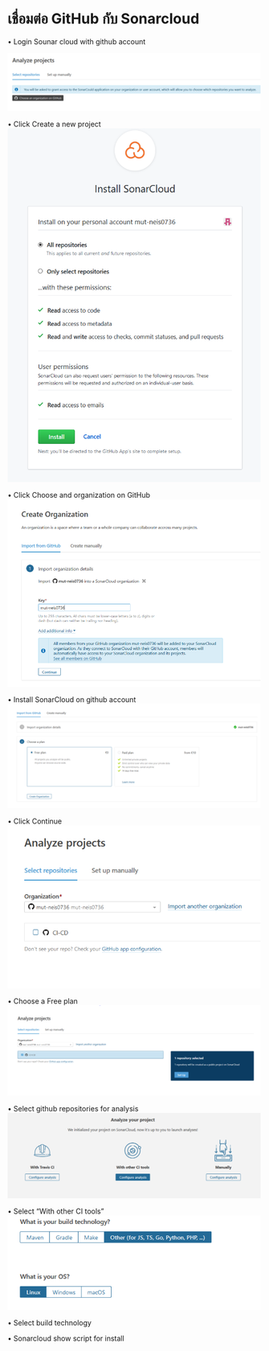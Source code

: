<h1>เชื่อมต่อ GitHub กับ Sonarcloud</h1>

•	Login Sounar cloud with github account

<img src="https://raw.githubusercontent.com/ardnarong/ardnarong.github.io/master/neis0736-cicd/images/github-and-sonarcloud/img%20(1).png" />

•	Click Create a new project
<img src="https://raw.githubusercontent.com/ardnarong/ardnarong.github.io/master/neis0736-cicd/images/github-and-sonarcloud/img%20(2).png" />
 
•	Click Choose and organization on GitHub 
<img src="https://raw.githubusercontent.com/ardnarong/ardnarong.github.io/master/neis0736-cicd/images/github-and-sonarcloud/img%20(3).png" />

•	Install SonarCloud on github account 
 <img src="https://raw.githubusercontent.com/ardnarong/ardnarong.github.io/master/neis0736-cicd/images/github-and-sonarcloud/img%20(4).png" />

•	Click Continue
 <img src="https://raw.githubusercontent.com/ardnarong/ardnarong.github.io/master/neis0736-cicd/images/github-and-sonarcloud/img%20(5).png" />

•	Choose a Free plan
 <img src="https://raw.githubusercontent.com/ardnarong/ardnarong.github.io/master/neis0736-cicd/images/github-and-sonarcloud/img%20(6).png" />

•	Select  github repositories for analysis
 <img src="https://raw.githubusercontent.com/ardnarong/ardnarong.github.io/master/neis0736-cicd/images/github-and-sonarcloud/img%20(7).png" />
 
•	Select “With other CI tools”
 <img src="https://raw.githubusercontent.com/ardnarong/ardnarong.github.io/master/neis0736-cicd/images/github-and-sonarcloud/img%20(8).png" />
 
•	Select build technology
 
•	Sonarcloud show script for install
